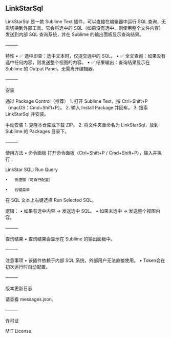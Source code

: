 ## LinkStarSql

LinkStarSql 是一款 Sublime Text 插件，可以直接在编辑器中运行 SQL 查询，无需切换到外部工具。它会将选中的 SQL（如果没有选中，则使用整个文件内容）发送到内部 SQL 查询系统，并在 Sublime 的输出面板显示查询结果。

⸻

特性
	•	✅ 选中即查：选中文本时，仅提交选中的 SQL。
	•	✅ 全文查询：如果没有选中任何内容，则发送整个视图的内容。
	•	✅ 结果输出：查询结果显示在 Sublime 的 Output Panel，无需离开编辑器。

⸻

安装

通过 Package Control（推荐）
	1.	打开 Sublime Text，按 Ctrl+Shift+P（macOS：Cmd+Shift+P）。
	2.	输入 Install Package 并回车。
	3.	搜索 LinkStarSql 并安装。

手动安装
	1.	克隆本仓库或下载 ZIP。
	2.	将文件夹重命名为 LinkStarSql，放到 Sublime 的 Packages 目录下。

⸻

使用方法
	•	命令面板
打开命令面板（Ctrl+Shift+P / Cmd+Shift+P），输入并执行：

LinkStar SQL: Run Query


	•	快捷键（可自行配置）

	•	右键菜单
在 SQL 文本上右键选择 Run Selected SQL。

逻辑：
	•	如果有选中内容 → 发送选中 SQL。
	•	如果未选中 → 发送整个视图内容。

⸻

查询结果
	•	查询结果会显示在 Sublime 的输出面板中。

⸻

注意事项
	•	该插件依赖于内部 SQL 系统，外部用户无法直接使用。
	•	Token会在初次运行时自动配置。

⸻

版本更新日志

请查看 messages.json。

⸻

许可证

MIT License.
